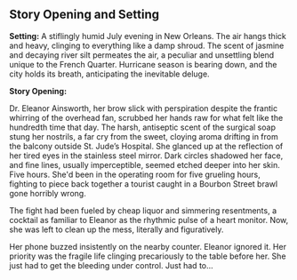 ## Story Opening and Setting

**Setting:** A stiflingly humid July evening in New Orleans. The air hangs thick and heavy, clinging to everything like a damp shroud. The scent of jasmine and decaying river silt permeates the air, a peculiar and unsettling blend unique to the French Quarter. Hurricane season is bearing down, and the city holds its breath, anticipating the inevitable deluge.

**Story Opening:**

Dr. Eleanor Ainsworth, her brow slick with perspiration despite the frantic whirring of the overhead fan, scrubbed her hands raw for what felt like the hundredth time that day. The harsh, antiseptic scent of the surgical soap stung her nostrils, a far cry from the sweet, cloying aroma drifting in from the balcony outside St. Jude’s Hospital. She glanced up at the reflection of her tired eyes in the stainless steel mirror. Dark circles shadowed her face, and fine lines, usually imperceptible, seemed etched deeper into her skin. Five hours. She'd been in the operating room for five grueling hours, fighting to piece back together a tourist caught in a Bourbon Street brawl gone horribly wrong.

The fight had been fueled by cheap liquor and simmering resentments, a cocktail as familiar to Eleanor as the rhythmic pulse of a heart monitor. Now, she was left to clean up the mess, literally and figuratively.

Her phone buzzed insistently on the nearby counter. Eleanor ignored it. Her priority was the fragile life clinging precariously to the table before her. She just had to get the bleeding under control. Just had to…
